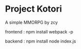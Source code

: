 # Project Kotori

A simple MMORPG by zcy

frontend :
npm install
webpack -p

backend :
npm install
node index.js